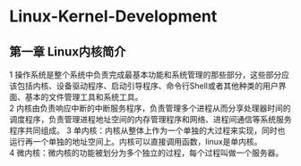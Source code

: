 # Linux-Kernel-Development
## 第一章 Linux内核简介
1 操作系统是整个系统中负责完成最基本功能和系统管理的那些部分，这些部分应该包括内核、设备驱动程序、启动引导程序、命令行Shell或者其他种类的用户界面、基本的文件管理工具和系统工具。  
2 内核由负责响应中断的中断服务程序，负责管理多个进程从而分享处理器时间的调度程序，负责管理进程地址空间的内存管理程序和网络、进程间通信等系统服务程序共同组成。
3 单内核：内核从整体上作为一个单独的大过程来实现，同时也运行再一个单独的地址空间上。内核可以直接调用函数，linux是单内核。    
4 微内核：微内核的功能被划分为多个独立的过程，每个过程叫做一个服务器。  


